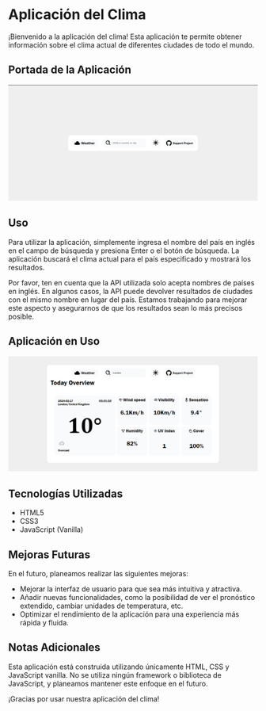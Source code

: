 # Aplicación del Clima

¡Bienvenido a la aplicación del clima! Esta aplicación te permite obtener información sobre el clima actual de diferentes ciudades de todo el mundo.

## Portada de la Aplicación

![Portada de la aplicación](./portada.png)

## Uso

Para utilizar la aplicación, simplemente ingresa el nombre del país en inglés en el campo de búsqueda y presiona Enter o el botón de búsqueda. La aplicación buscará el clima actual para el país especificado y mostrará los resultados.

Por favor, ten en cuenta que la API utilizada solo acepta nombres de países en inglés. En algunos casos, la API puede devolver resultados de ciudades con el mismo nombre en lugar del país. Estamos trabajando para mejorar este aspecto y asegurarnos de que los resultados sean lo más precisos posible.

## Aplicación en Uso

![Aplicación en uso](./action.png)

## Tecnologías Utilizadas

- HTML5
- CSS3
- JavaScript (Vanilla)

## Mejoras Futuras

En el futuro, planeamos realizar las siguientes mejoras:

- Mejorar la interfaz de usuario para que sea más intuitiva y atractiva.
- Añadir nuevas funcionalidades, como la posibilidad de ver el pronóstico extendido, cambiar unidades de temperatura, etc.
- Optimizar el rendimiento de la aplicación para una experiencia más rápida y fluida.

## Notas Adicionales

Esta aplicación está construida utilizando únicamente HTML, CSS y JavaScript vanilla. No se utiliza ningún framework o biblioteca de JavaScript, y planeamos mantener este enfoque en el futuro.

¡Gracias por usar nuestra aplicación del clima!
